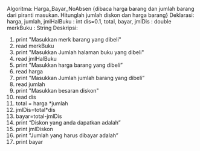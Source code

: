 Algoritma: Harga_Bayar_NoAbsen
{dibaca harga barang dan jumlah barang dari piranti masukan. Hitunglah jumlah diskon dan 
harga barang}
Deklarasi: 
harga, jumlah, jmlHalBuku : int
dis=0.1, total, bayar, jmlDis : double
merkBuku : String
Deskripsi: 
1. print "Masukkan merk barang yang dibeli"
2. read merkBuku
3. print "Masukkan Jumlah halaman buku yang dibeli"
4. read jmlHalBuku
5. print "Masukkan harga barang yang dibeli”
6. read harga
7. print "Masukkan Jumlah jumlah barang yang dibeli”
8. read jumlah
9. print "Masukkan besaran diskon"
10. read dis
11. total = harga *jumlah
12. jmlDis=total*dis
13. bayar=total-jmlDis
14. print “Diskon yang anda dapatkan adalah”
15. print jmlDiskon
16. print "Jumlah yang harus dibayar adalah”
17. print bayar